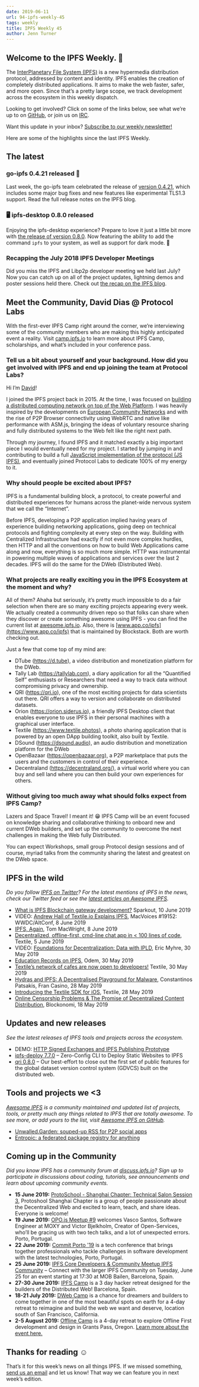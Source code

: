 ```yaml
---
date: 2019-06-11
url: 94-ipfs-weekly-45
tags: weekly
title: IPFS Weekly 45
author: Jenn Turner
---
```


## Welcome to the IPFS Weekly. 👋

The [InterPlanetary File System (IPFS)](https://ipfs.io/) is a new hypermedia distribution protocol, addressed by content and identity. IPFS enables the creation of completely distributed applications. It aims to make the web faster, safer, and more open. Since that’s a pretty large scope, we track development across the ecosystem in this weekly dispatch.

Looking to get involved? Click on some of the links below, see what we’re up to on [GitHub](https://github.com/ipfs), or join us on [IRC](https://riot.im/app/#/room/#ipfs:matrix.org).

Want this update in your inbox? [Subscribe to our weekly newsletter!](http://eepurl.com/gL2Pi5)

Here are some of the highlights since the last IPFS Weekly.

## The latest

### go-ipfs 0.4.21 released 🎉
Last week, the go-ipfs team celebrated the release of [version 0.4.21](https://blog.ipfs.io/93-go-ipfs-0.4.21), which includes some major bug fixes and new features like experimental TLS1.3 support. Read the full release notes on the IPFS blog.

### 🖥 ipfs-desktop 0.8.0 released
Enjoying the ipfs-desktop experience? Prepare to love it just a little bit more with [the release of version 0.8.0](https://github.com/ipfs-shipyard/ipfs-desktop/releases/tag/v0.8.0). Now featuring the ability to add the command `ipfs` to your system, as well as support for dark mode. 🙌

### Recapping the July 2018 IPFS Developer Meetings
Did you miss the IPFS and Libp2p developer meeting we held last July? Now you can catch up on all of the project updates, lightning demos and poster sessions held there. Check out [the recap on the IPFS blog](https://blog.ipfs.io/91-ipfs-2018-dev-meetings/). 

## Meet the Community, David Dias @ Protocol Labs

With the first-ever IPFS Camp right around the corner, we’re interviewing some of the community members who are making this highly anticipated event a reality. Visit [camp.ipfs.io](https://camp.ipfs.io/) to learn more about IPFS Camp, scholarships, and what’s included in your conference pass.

### Tell us a bit about yourself and your background. How did you get involved with IPFS and end up joining the team at Protocol Labs?

Hi I’m [David](http://daviddias.me/)!

I joined the IPFS project back in 2015. At the time, I was focused on [building a distributed computing network on top of the Web Platform](https://github.com/daviddias/thesis.browserCloud.js/blob/master/document.pdf). I was heavily inspired by the developments on [European Community Networks](https://confine-project.eu/) and with the rise of P2P Browser connectivity using WebRTC and native like performance with ASM.js, bringing the ideas of voluntary resource sharing and fully distributed systems to the Web felt like the right next path.

Through my journey, I found IPFS and it matched exactly a big important piece I would eventually need for my project. I started by jumping in and contributing to build a full [JavaScript implementation of the protocol (JS IPFS)](https://js.ipfs.io/), and eventually joined Protocol Labs to dedicate 100% of my energy to it.

### Why should people be excited about IPFS?

IPFS is a fundamental building block, a protocol, to create powerful and distributed experiences for humans across the planet-wide nervous system that we call the “Internet”. 

Before IPFS, developing a P2P application implied having years of experience building networking applications, going deep on technical protocols and fighting complexity at every step on the way. Building with Centralized Infrastructure had exactly if not even more complex hurdles, then HTTP and all the conventions on how to build Web Applications came along and now, everything is so much more simple. HTTP was instrumental in powering multiple waves of applications and services over the last 2 decades. IPFS will do the same for the DWeb (Distributed Web).

### What projects are really exciting you in the IPFS Ecosystem at the moment and why?

All of them? Ahaha but seriously, it’s pretty much impossible to do a fair selection when there are so many exciting projects appearing every week. We actually created a community driven repo so that folks can share when they discover or create something awesome using IPFS - you can find the current list at [awesome.ipfs.io](https://awesome.ipfs.io). Also, there is [www.app.co/ipfs](https://www.app.co/ipfs) that is maintained by Blockstack. Both are worth checking out.

Just a few that come top of my mind are:

+ DTube (https://d.tube), a video distribution and monetization platform for the DWeb.
+ Tally Lab (https://tallylab.com), a diary application for all the “Quantified Self” enthusiasts or Researchers that need a way to track data without compromising privacy and ownership.
+ QRI (https://qri.io), one of the most exciting projects for data scientists out there. QRI offers a way to version and collaborate on distributed datasets.
+ Orion (https://orion.siderus.io), a friendly IPFS Desktop client that enables everyone to use IPFS in their personal machines with a graphical user interface.
+ Textile (https://www.textile.photos), a photo sharing application that is powered by an open DApp building toolkit, also built by Textile.
+ DSound (https://dsound.audio), an audio distribution and monetization platform for the DWeb
+ OpenBazaar (https://openbazaar.org), a P2P marketplace that puts the users and the customers in control of their experience.
+ Decentraland (https://decentraland.org/), a virtual world where you can buy and sell land where you can then build your own experiences for others.

### Without giving too much away what should folks expect from IPFS Camp?

Lazers and Space Travel! I meant it! 😁 IPFS Camp will be an event focused on knowledge sharing and collaborative thinking to onboard new and current DWeb builders, and set up the community to overcome the next challenges in making the Web fully Distributed.

You can expect Workshops, small group Protocol design sessions and of course, myriad talks from the community sharing the latest and greatest on the DWeb space.


## IPFS in the wild
*Do you follow [IPFS on Twitter](https://twitter.com/IPFSbot)? For the latest mentions of IPFS in the news, check our Twitter feed or see the [latest articles on Awesome IPFS](https://awesome.ipfs.io/articles/).* 

+ [What is IPFS Blockchain gateway development?](https://www.sparkouttech.com/ipfs-blockchain-gateway-development/) Sparkout, 10 June 2019
+ VIDEO: [Andrew Hall of Textile.io Explains IPFS](https://www.youtube.com/watch?v=a1qVSs-poLY), MacVoices #19152: WWDC/AltConf, 8 June 2019
+ [IPFS, Again](https://macwright.org/2019/06/08/ipfs-again.html), Tom MacWright, 8 June 2019
+ [Decentralized, offline-first, cmd-line chat app in < 100 lines of code](https://medium.com/textileio/decentralized-offline-first-cmd-line-chat-app-in-100-lines-of-code-43ed71a70950), Textile, 5 June 2019
+ VIDEO: [Foundations for Decentralization: Data with IPLD](https://media.ccc.de/v/gpn19-105-foundations-for-decentralization-data-with-ipld), Eric Myhre, 30 May 2019
+ [Education Records on IPFS](https://odem.io/education-records-on-ipfs/), Odem, 30 May 2019
+ [Textile’s network of cafes are now open to developers!](https://medium.com/textileio/textiles-network-of-cafes-are-now-open-to-developers-4a6df3a04b4) Textile, 30 May 2019
+ [Hydras and IPFS: A Decentralised Playground for Malware](https://arxiv.org/abs/1905.11880), Constantinos Patsakis, Fran Casino, 28 May 2019
+ [Introducing the Textile SDK for iOS](https://medium.com/textileio/introducing-the-textile-sdk-for-ios-e180e5c16461), Textile, 28 May 2019
+ [Online Censorship Problems & The Promise of Decentralized Content Distribution](https://blockonomi.com/online-censorship-decentralized-content-distribution/), Blockonomi, 18 May 2019

## Updates and new releases
*See the latest releases of IPFS tools and projects across the ecosystem.*

+ DEMO: [HTTP Signed Exchanges and IPFS Publishing Prototype](https://github.com/ipfs/integration-mini-projects/issues/3#issuecomment-497837449)
+ [ipfs-deploy 7.7.0](https://github.com/agentofuser/ipfs-deploy/releases/tag/v7.7.0) – Zero-Config CLI to Deploy Static Websites to IPFS
+ [qri 0.8.0](https://github.com/qri-io/qri/releases/tag/v0.8.0) – Our best-effort to close out the first set of public features for the global dataset version control system (GDVCS) built on the distributed web.


## Tools and projects we <3
*[Awesome IPFS](https://awesome.ipfs.io/) is a community maintained and updated list of projects, tools, or pretty much any things related to IPFS that are totally awesome. To see more, or add yours to the list, visit [Awesome IPFS on GitHub](https://github.com/ipfs/awesome-ipfs).* 

+ [Unwalled.Garden: souped-up RSS for P2P social apps](https://pfrazee.hashbase.io/blog/unwalled-garden)
+ [Entropic: a federated package registry for anything](https://github.com/entropic-dev/entropic)

 
## Coming up in the Community
*Did you know IPFS has a community forum at [discuss.ipfs.io](https://discuss.ipfs.io/)? Sign up to participate in discussions about coding, tutorials, see announcements and learn about upcoming community events.*

+ **15 June 2019:** [ProtoSchool - Shanghai Chapter: Technical Salon Session 3](https://www.meetup.com/Shanghai-Decentralized-Systems-Meetup-Group/events/261891470/), Protoshool Shanghai Chapter is a group of people passionate about the Decentralized Web and excited to learn, teach, and share ideas. Everyone is welcome!
+ **19 June 2019:** [OPO.js Meetup #9](https://www.meetup.com/opo-js/events/261996897/) welcomes Vasco Santos, Software Engineer at MOXY and Victor Bjelkholm, Creator of Open-Services, who’ll be gracing us with two tech talks, and a lot of unexpected errors. Porto, Portugal.
+ **22 June 2019:** [Commit Porto '19](https://commitporto.com/) is a tech conference that brings together professionals who tackle challenges in software development with the latest technologies, Porto, Portugal.
+ **25 June 2019:** [IPFS Core Developers & Community Meetup
IPFS Community](https://www.meetup.com/barcelona-ipfs/events/262101190/) – Connect with the larger IPFS Community on Tuesday, June 25 for an event starting at 17:30 at MOB Bailen, Barcelona, Spain.
+ **27-30 June 2019:** [IPFS Camp](https://camp.ipfs.io/) is a 3 day hacker retreat designed for the builders of the Distributed Web! Barcelona, Spain.
+ **18-21 July 2019:** [DWeb Camp](https://dwebcamp.org/) is a chance for dreamers and builders to come together in one of the most beautiful spots on earth for a 4-day retreat to reimagine and build the web we want and deserve, location south of San Francisco, California.
+ **2-5 August 2019:** [Offline Camp](http://offlinefirst.org/camp/) is a 4-day retreat to explore Offline First development and design in Grants Pass, Oregon. [Learn more about the event here.](https://medium.com/offline-camp/announcing-offline-camp-v5-eb9111fdcc94)


## Thanks for reading ☺️

That’s it for this week’s news on all things IPFS. If we missed something, [send us an email](mailto:newsletter@ipfs.io) and let us know! That way we can feature you in next week’s edition. 
